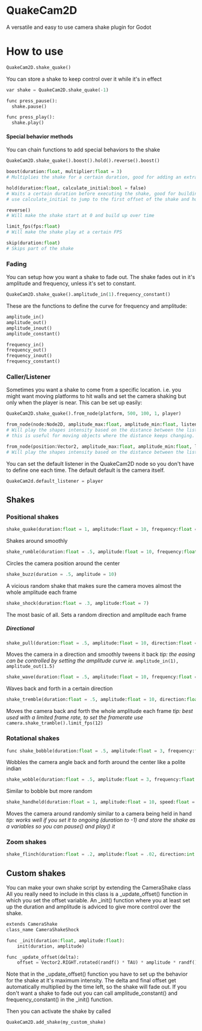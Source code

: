 # QuakeCam2D

A versatile and easy to use camera shake plugin for Godot

# How to use

``` python
QuakeCam2D.shake_quake()
```

You can store a shake to keep control over it while it's in effect
``` python
var shake = QuakeCam2D.shake_quake(-1)

func press_pause():
  shake.pause()

func press_play():
  shake.play()
```

#### Special behavior methods

You can chain functions to add special behaviors to the shake
``` python
QuakeCam2D.shake_quake().boost().hold().reverse().boost()
```

``` python
boost(duration:float, multiplier:float = 3)
# Multiplies the shake for a certain duration, good for adding an extra kick at the start of the shake

hold(duration:float, calculate_initial:bool = false)
# Waits a certain duration before executing the shake, good for building kinetic tension
# use calculate_initial to jump to the first offset of the shake and hold it there

reverse()
# Will make the shake start at 0 and build up over time

limit_fps(fps:float)
# Will make the shake play at a certain FPS

skip(duration:float)
# Skips part of the shake
```

### Fading
You can setup how you want a shake to fade out. The shake fades out in it's amplitude and frequency, unless it's set to constant. 
``` python
QuakeCam2D.shake_quake().amplitude_in(1).frequency_constant()
```
These are the functions to define the curve for frequency and amplitude:

``` python
amplitude_in()
amplitude_out()
amplitude_inout()
amplitude_constant()

frequency_in()
frequency_out()
frequency_inout()
frequency_constant()
```


### Caller/Listener
Sometimes you want a shake to come from a specific location. i.e. you might want moving platforms to hit walls and set the camera shaking but only when the player is near. This can be set up easily:
``` python
QuakeCam2D.shake_quake().from_node(platform, 500, 100, 1, player)
```

``` python
from_node(node:Node2D, amplitude_max:float, amplitude_min:float, listener:Node2D, falloff_curve:float)
# Will play the shapes intensity based on the distance between the listener and caller node.
# this is useful for moving objects where the distance keeps changing.

from_node(position:Vector2, amplitude_max:float, amplitude_min:float, listener:Node2D, falloff_curve:float)
# Will play the shapes intensity based on the distance between the listener and call position.
```

You can set the default listener in the QuakeCam2D node so you don't have to define one each time. The default default is the camera itself. 
``` python
QuakeCam2d.default_listener = player
```

## Shakes
### Positional shakes

``` python
shake_quake(duration:float = 1, amplitude:float = 10, frequency:float = 20, randomness:float = 1)
```
Shakes around smoothly

``` python
shake_rumble(duration:float = .5, amplitude:float = 10, frequency:float = 5, direction:int = 0)
```
Circles the camera position around the center

``` python
shake_buzz(duration = .5, amplitude = 10)
```
A vicious random shake that makes sure the camera moves almost the whole amplitude each frame

``` python
shake_shock(duration:float = .3, amplitude:float = 7)
```
The most basic of all. Sets a random direction and amplitude each frame

##### Directional
``` python
shake_pull(duration:float = .5, amplitude:float = 10, direction:float = -1.570796)
```
Moves the camera in a direction and smoothly tweens it back
*tip: the easing can be controlled by setting the amplitude curve ie.* ```amplitude_in(1), amplitude_out(1.5)```

``` python
shake_wave(duration:float = .5, amplitude:float = 10, frequency:float = 5, direction:float = -1.570796)
```
Waves back and forth in a certain direction

``` python
shake_tremble(duration:float = .5, amplitude:float = 10, direction:float = -1.570796)
```
Moves the camera back and forth the whole amplitude each frame
*tip: best used with a limited frame rate, to set the framerate use* ```camera.shake_tramble().limit_fps(12)```

### Rotational shakes
``` python
func shake_bobble(duration:float = .5, amplitude:float = 3, frequency:float = 4, start_angle:float = 0, direction:int = 0)
```
Wobbles the camera angle back and forth around the center like a polite indian

``` python
shake_wobble(duration:float = .5, amplitude:float = 3, frequency:float = 4, direction:int = 0)
```
Similar to bobble but more random

``` python
shake_handheld(duration:float = 1, amplitude:float = 10, speed:float = 1)
```
Moves the camera around randomly similar to a camera being held in hand
*tip: works well if you set it to ongoing (duration to -1) and store the shake as a variables so you can pause() and play() it*

### Zoom shakes
``` python
shake_flinch(duration:float = .2, amplitude:float = .02, direction:int = 1)
```

## Custom shakes
You can make your own shake script by extending the CameraShake class
All you really need to include in this class is a _update_offset() function in which you set the offset variable. An _init() function where you at least set up the duration and amplitude is adviced to give more control over the shake.
``` python
extends CameraShake
class_name CameraShakeShock

func _init(duration:float, amplitude:float):
	init(duration, amplitude)

func _update_offset(delta):
	offset = Vector2.RIGHT.rotated(randf() * TAU) * amplitude * randf()
```
Note that in the _update_offset() function you have to set up the behavior for the shake at it's maximum intensity.
The delta and final offset get automatically multiplied by the time left, so the shake will fade out. If you don't want a shake to fade out you can call amplitude_constant() and frequency_constant() in the _init() function.

Then you can activate the shake by called
``` python
QuakeCam2D.add_shake(my_custom_shake)
```

